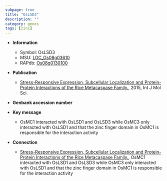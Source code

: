 ```yaml
---
subpage: true
title: "OsLSD3"
description: ""
category: genes
tags: [zinc]
---
```


* **Information**  
    + Symbol: OsLSD3  
    + MSU: [LOC_Os08g03610](http://rice.plantbiology.msu.edu/cgi-bin/ORF_infopage.cgi?orf=LOC_Os08g03610)  
    + RAPdb: [Os08g0130100](http://rapdb.dna.affrc.go.jp/viewer/gbrowse_details/irgsp1?name=Os08g0130100)  

* **Publication**  
    + [Stress-Responsive Expression, Subcellular Localization and Protein-Protein Interactions of the Rice Metacaspase Family.](http://www.ncbi.nlm.nih.gov/pubmed?term=Stress-Responsive+Expression,+Subcellular+Localization+and+Protein-Protein+Interactions+of+the+Rice+Metacaspase+Family.%5BTitle%5D), 2015, Int J Mol Sci.

* **Genbank accession number**  

* **Key message**  
    + OsMC1 interacted with OsLSD1 and OsLSD3 while OsMC3 only interacted with OsLSD1 and that the zinc finger domain in OsMC1 is responsible for the interaction activity

* **Connection**  
    + [Stress-Responsive Expression, Subcellular Localization and Protein-Protein Interactions of the Rice Metacaspase Family.](http://www.ncbi.nlm.nih.gov/pubmed?term=Stress-Responsive+Expression,+Subcellular+Localization+and+Protein-Protein+Interactions+of+the+Rice+Metacaspase+Family.%5BTitle%5D), OsMC1 interacted with OsLSD1 and OsLSD3 while OsMC3 only interacted with OsLSD1 and that the zinc finger domain in OsMC1 is responsible for the interaction activity



